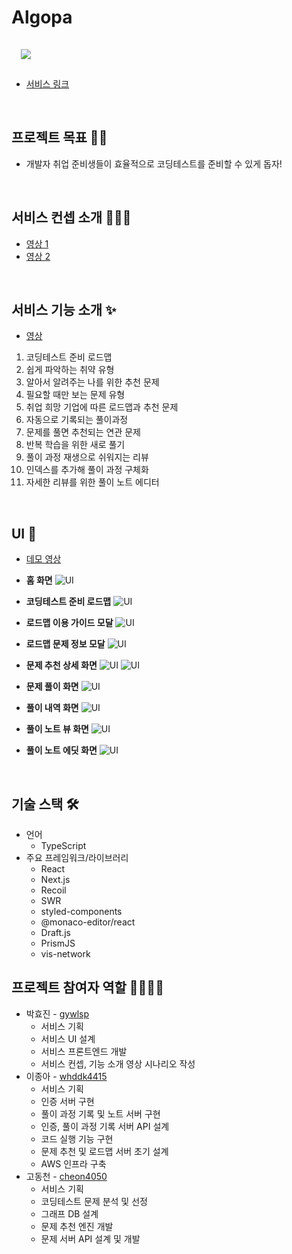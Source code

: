 # Algopa

<img src="https://user-images.githubusercontent.com/47051596/140640554-4c79d5a8-55a0-4576-bb0d-a1e93d9dd9a8.png" style = "margin: 15px"/>

- [서비스 링크](https://www.algopa.io/)

<br />

## 프로젝트 목표 👊🏻

- 개발자 취업 준비생들이 효율적으로 코딩테스트를 준비할 수 있게 돕자!

<br/>

## 서비스 컨셉 소개 💁🏻‍♀️

- [영상 1](https://youtu.be/qS8zA6FZyqI)
- [영상 2](https://youtu.be/RLMPpKEhj2c)

<br />

## 서비스 기능 소개 ✨

- [영상](https://youtu.be/rzRRqRK5rVo)

1. 코딩테스트 준비 로드맵
2. 쉽게 파악하는 취약 유형
3. 알아서 알려주는 나를 위한 추천 문제
4. 필요할 때만 보는 문제 유형
5. 취업 희망 기업에 따른 로드맵과 추천 문제
6. 자동으로 기록되는 풀이과정
7. 문제를 풀면 추천되는 연관 문제
8. 반복 학습을 위한 새로 풀기
9. 풀이 과정 재생으로 쉬워지는 리뷰
10. 인덱스를 추가해 풀이 과정 구체화
11. 자세한 리뷰를 위한 풀이 노트 에디터

<br />

## UI 💄

- [데모 영상](https://youtu.be/uDUErcbDnqM)

- **홈 화면**
  ![UI](https://user-images.githubusercontent.com/47051596/140641475-0484b02f-66ff-410a-bbe3-b4f943209eaf.png)

- **코딩테스트 준비 로드맵**
  ![UI](https://user-images.githubusercontent.com/47051596/140641360-97479ac8-8cac-4d88-a374-6f2e0df0c410.png)

- **로드맵 이용 가이드 모달**
  ![UI](https://user-images.githubusercontent.com/47051596/140641387-81ca9480-d482-461d-a5db-70ff1baa6350.png)

- **로드맵 문제 정보 모달**
  ![UI](https://user-images.githubusercontent.com/47051596/140641440-a6feab95-c6be-4442-aa3d-f3d0d7db3f84.png)

- **문제 추천 상세 화면**
  ![UI](https://user-images.githubusercontent.com/47051596/140641504-d13d81f8-87a7-42f3-8901-2980b763d72e.png)
  ![UI](https://user-images.githubusercontent.com/47051596/140641581-c6cfa72b-e253-4a18-a490-821f27016ae5.png)

- **문제 풀이 화면**
  ![UI](https://user-images.githubusercontent.com/47051596/140641653-ed33a4d6-c19d-4720-986b-fea4c21be2a7.png)

- **풀이 내역 화면**
  ![UI](https://user-images.githubusercontent.com/47051596/140641713-bb70fb84-6f09-42aa-b091-281b008d9416.png)

- **풀이 노트 뷰 화면**
  ![UI](https://user-images.githubusercontent.com/47051596/140641754-d22e3b39-4b8b-4048-b844-0f0e024d35a1.png)

- **풀이 노트 에딧 화면**
  ![UI](https://user-images.githubusercontent.com/47051596/140641823-9424a211-80c9-415a-b8a7-a90d78d01589.png)

<br />

## 기술 스택 🛠

- 언어
  - TypeScript
- 주요 프레임워크/라이브러리
  - React
  - Next.js
  - Recoil
  - SWR
  - styled-components
  - @monaco-editor/react
  - Draft.js
  - PrismJS
  - vis-network

## 프로젝트 참여자 역할 👨‍💻👩‍💻

- 박효진 - [gywlsp](https://github.com/gywlsp)
  - 서비스 기획
  - 서비스 UI 설계
  - 서비스 프론트엔드 개발
  - 서비스 컨셉, 기능 소개 영상 시나리오 작성
- 이종아 - [whddk4415](https://github.com/whddk4415)
  - 서비스 기획
  - 인증 서버 구현
  - 풀이 과정 기록 및 노트 서버 구현
  - 인증, 풀이 과정 기록 서버 API 설계
  - 코드 실행 기능 구현
  - 문제 추천 및 로드맵 서버 초기 설계
  - AWS 인프라 구축
- 고동천 - [cheon4050](https://github.com/cheon4050)
  - 서비스 기획
  - 코딩테스트 문제 분석 및 선정
  - 그래프 DB 설계
  - 문제 추천 엔진 개발
  - 문제 서버 API 설계 및 개발
